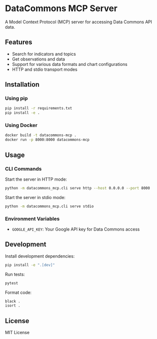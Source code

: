 # DataCommons MCP Server

A Model Context Protocol (MCP) server for accessing Data Commons API data.

## Features

- Search for indicators and topics
- Get observations and data
- Support for various data formats and chart configurations
- HTTP and stdio transport modes

## Installation

### Using pip

```bash
pip install -r requirements.txt
pip install -e .
```

### Using Docker

```bash
docker build -t datacommons-mcp .
docker run -p 8000:8000 datacommons-mcp
```

## Usage

### CLI Commands

Start the server in HTTP mode:

```bash
python -m datacommons_mcp.cli serve http --host 0.0.0.0 --port 8000
```

Start the server in stdio mode:

```bash
python -m datacommons_mcp.cli serve stdio
```

### Environment Variables

- `GOOGLE_API_KEY`: Your Google API key for Data Commons access

## Development

Install development dependencies:

```bash
pip install -e ".[dev]"
```

Run tests:

```bash
pytest
```

Format code:

```bash
black .
isort .
```

## License

MIT License
